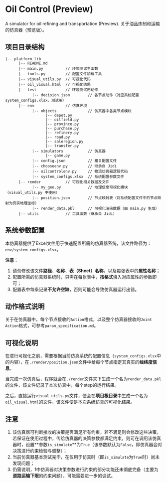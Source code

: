 # Oil Control (Preview)

A simulator for oil refining and transportation (Preview). 关于油品炼制和运输的仿真器（预览版）。



## 项目目录结构

```
|-- platform_lib
      |-- README.md
      |-- main.py          // 环境测试主函数
      |-- tools.py         // 配置文件加载工具
      |-- visual_utils.py  // 可视化代码
      |-- oil_visual.html  // 可视化结果
      |-- test             // 环境测试用动作
            |-- decision.json        // 各节点动作（对应系统配置 system_configs.xlsx，测试用）
      |-- env              // 仿真环境
            |-- objects              // 仿真器中各类节点模块
                  |-- depot.py
                  |-- oilfield.py
                  |-- province.py
                  |-- purchase.py
                  |-- refinery.py
                  |-- road.py
                  |-- saleregion.py
                  |-- transfer.py
            |-- simulators           // 仿真器
                  |-- game.py
            |-- config.json          // 相关配置文件
            |-- chooseenv.py         // 继承自 Jidi
            |-- oilcontrolenv.py     // 物流仿真器逻辑代码
            |-- system_configs.xlsx  // 系统配置参数文件
      |-- render           // 可视化相关数据及文件
            |-- my_geo.py            // 地理信息可视化模块（visual_utils.py 中使用）
            |-- position.json        // 节点映射表（将系统配置文件中的节点映射为真实地理坐标）
            |-- render_data.pkl      // 可视化渲染数据（由 main.py 生成）
      |-- utils            // 工具函数（继承自 Jidi）
```



## 系统参数配置

本仿真器提供了Excel文件用于快速配置所需的仿真器系统，该文件路径为：`env/system_configs.xlsx`。

**注意**：

1. 请勿修改该文件**路径**、**名称**、**表（Sheet）名称**，以及每张表中的**属性名称**；
2. 配置所需的仿真器系统时，只需在每张表中，**按格式**填入对应属性的参数即可；
3. 配置表中每条记录**不允许空缺**，否则可能会导致仿真器运行出错。



## 动作格式说明

关于在仿真器中，每个节点接收的`Action`格式，以及整个仿真器接收的`Joint Action`格式，可参考`param_specification.md`。



## 可视化说明

在进行可视化之前，需要根据当前仿真系统的配置信息（`system_configs.xlsx`中的内容），在`./render/position.json`文件中给每个节点指定其真实的**经纬度信息**。

当完成一次仿真后，程序就会在`./render`文件夹下生成一个名为`render_data.pkl`的文件，该文件记录了本次仿真中，每个step的运行结果。

之后，直接运行`visual_utils.py`文件，便会在**项目根目录**中生成一个名为`oil_visual.html`的文件，该文件便是本次系统仿真的可视化结果。



## 注意

1. 该仿真器可判断接收的决策是否满足所有约束，若不满足则会修改这些决策。若保证在使用过程中，传给仿真器的决策参数都满足约束，则可在调用该仿真器时，设置**参数`is_simulate`**为`True`（该参数默认为`False`，即仿真器会对决策进行约束检验与调整）；
2. 当前仿真器基本测试完毕，在仅用于仿真时（即`is_simulate`为`True`时）尚未发现问题；
3. 仍需说明，1中仿真器对决策参数进行约束的部分功能还未彻底完备（主要为**道路运输下限**的约束问题），可能需要进一步的调试。

